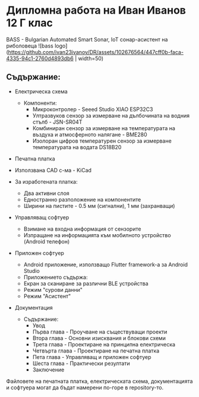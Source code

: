 # Дипломна работа на Иван Иванов 12 Г клас
 BASS - Bulgarian Automated Smart Sonar, IoT сонар-асистент на риболовеца
![bass logo](https://github.com/ivan23ivanov/DR/assets/102676564/447cff0b-faca-4335-94c1-2760d4893db6 | width=50)

## Съдържание:

- Електрическа схема
  - Компоненти:
    - Микроконтролер - Seeed Studio XIAO ESP32C3
    - Ултразвуков сензор за измерване на дълбочината на водния стълб - JSN-SR04T
    - Комбиниран сензор за измерване на температурата на въздуха и атмосферното налягане - BME280
    - Изолоран цифров температурен сензор за измерване температурата на водата DS18B20
      
- Печатна платка
 - Използвана CAD с-ма - KiCad
 - За изработената платка:
    - Два активни слоя
    - Едностранно разположение на компонентите
    - Ширини на пистите - 0.5 мм (сигнални), 1 мм (захранващи)
      
- Управляващ софтуер
  - Взимане на входна информация от сензорите
  - Изпращане на информацията към мобилното устройство (Android телефон)
  
- Приложен софтуер
  - Android приложение, използващо Flutter framework-а за Android Studio
  - Приложението съдържа:
   - Екран за сканиране за различни BLE устройства
   - Режим "сурови данни"
   - Режим "Асистент"
   
- Документация
  - Съдържание:
    - Увод
    - Първа глава - Проучване на съществуващи проекти
    - Втора глава - Основни изисквания и блокови схеми
    - Трета глава - Проектиране на принципна електрическа
    - Четвърта глава - Проектиране на печатна платка
    - Пета глава -  Управляващ и приложен софтуер
    - Шеста глава - Практически резултати
    - Заключение

Файловете на печатната платка, електрическата схема, документацията и софтуера могат да бъдат намерени по-горе в repository-то.
